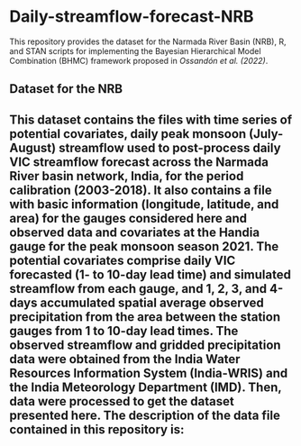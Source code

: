 # Daily-streamflow-forecast-NRB
This repository provides the dataset for the Narmada River Basin (NRB), R, and STAN scripts for implementing the Bayesian Hierarchical Model Combination (BHMC) framework proposed in _Ossandón et al. (2022)_. 
## Dataset for the NRB ##
This dataset contains the files with time series of potential covariates, daily peak monsoon (July-August) streamflow used to post-process daily VIC streamflow forecast across the Narmada River basin network, India, for the period calibration (2003-2018). It also contains a file with basic information (longitude, latitude, and area) for the gauges considered here and observed data and covariates at the Handia gauge for the peak monsoon season 2021. The potential covariates comprise daily VIC forecasted (1- to 10-day lead time) and simulated streamflow from each gauge, and 1, 2, 3, and 4-days accumulated spatial average observed precipitation from the area between the station gauges from 1 to 10-day lead times. The observed streamflow and gridded precipitation data were obtained from the India Water Resources Information System (India-WRIS) and the India Meteorology Department (IMD). Then, data were processed to get the dataset presented here. The description of the data file contained in this repository is:
- 
